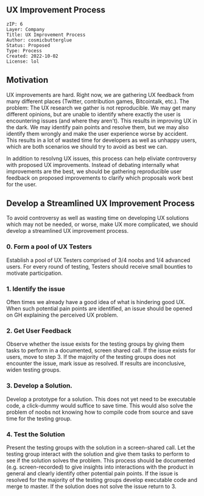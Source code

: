 ## UX Improvement Process

```
zIP: 6
Layer: Company
Title: UX Improvement Process
Author: cosmicbutterglue
Status: Proposed
Type: Process
Created: 2022-10-02
License: lol
```
## Motivation

UX improvements are hard. Right now, we are gathering UX feedback from many different places (Twitter, contribution games, Bitcointalk, etc.). The problem: The UX research we gather is not reproducible. We may get many different opinions, but are unable to identify where exactly the user is encountering issues (and where they aren't). This results in improving UX in the dark. We may identify pain points and resolve them, but we may also identify them wrongly and make the user experience worse by accident. This results in a lot of wasted time for developers as well as unhappy users, which are both scenarios we should try to avoid as best we can.

In addition to resolvng UX issues, this process can help eliviate controversy with proposed UX improvements. Instead of debating internally what improvements are the best, we should be gathering reproducible user feedback on proposed improvements to clarify which proposals work best for the user.

## Develop a Streamlined UX Improvement Process

To avoid controversy as well as wasting time on developing UX solutions which may not be needed, or worse, make UX more complicated, we should develop a streamlined UX improvement process. 

### 0. Form a pool of UX Testers

Establish a pool of UX Testers comprised of 3/4 noobs and 1/4 advanced users. For every round of testing, Testers should receive small bounties to motivate participation.

### 1. Identify the issue

Often times we already have a good idea of what is hindering good UX. When such potential pain points are identified, an issue should be opened on GH explaining the perceived UX problem. 

### 2. Get User Feedback

Observe whether the issue exists for the testing groups by giving them tasks to perform in a documented, screen shared call. If the issue exists for users, move to step 3. If the majority of the testing groups does not encounter the issue, mark issue as resolved. If results are inconclusive, widen testing groups.

### 3. Develop a Solution.

Develop a prototype for a solution. This does not yet need to be executable code, a click-dummy would suffice to save time. This would also solve the problem of noobs not knowing how to compile code from source and save time for the testing group.

### 4. Test the Solution

Present the testing groups with the solution in a screen-shared call. Let the testing group interact with the solution and give them tasks to perform to see if the solution solves the problem. This process should be documented (e.g. screen-recorded) to give insights into interactions with the product in general and clearly identify other potential pain points. If the issue is resolved for the majority of the testing groups develop executable code and merge to master. If the solution does not solve the issue return to 3.
